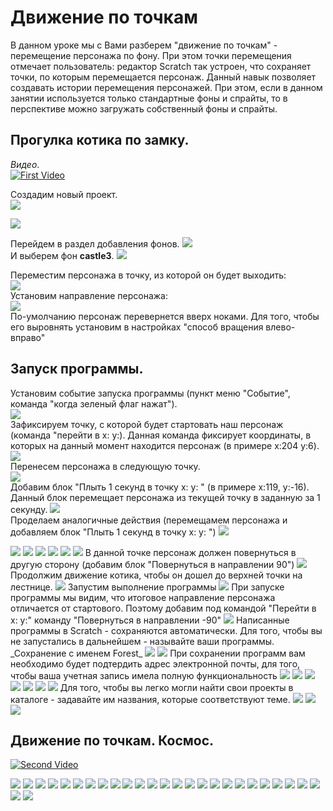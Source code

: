# Движение по точкам
В данном уроке мы с Вами разберем "движение по точкам" - перемещение персонажа по фону. При этом точки перемещения отмечает пользователь: редактор Scratch так устроен, что сохраняет точки, по которым перемещается персонаж. Данный навык позволяет создавать истории перемещения персонажей. При этом, если в данном занятии используется только стандартные фоны и спрайты, то в перспективе можно загружать собственный фоны и спрайты.
## Прогулка котика по замку.  
_Видео_.  
[![First Video](https://img.youtube.com/vi/KvWqeAr5SeQ/0.jpg)](http://www.youtube.com/watch?v=KvWqeAr5SeQ)

 
Создадим новый проект.  
<img src = "./img/scratch01.jpg">  
  
<img src = "./img/scratch02.jpg">  

Перейдем в раздел добавления фонов. 
<img src = "./img/scratch03.jpg">  
И выберем фон **castle3**. 
<img src = "./img/scratch04.jpg">  

Переместим персонажа в точку, из которой он будет выходить:  
<img src = "./img/scratch05.jpg">  
Установим направление персонажа:  
<img src = "./img/scratch06.jpg">  
По-умолчанию персонаж перевернется вверх ноками. Для того, чтобы его выровнять установим в настройках "способ вращения влево-вправо"

## Запуск программы. 
Установим событие запуска программы (пункт меню "Событие", команда "когда зеленый флаг нажат").  
<img src = "./img/scratch08.jpg">  
Зафиксируем точку, с которой будет стартовать наш персонаж (команда "перейти в x:   y:). Данная команда фиксирует координаты, в которых на данный момент находится персонаж (в примере x:204 y:6).  
<img src = "./img/scratch09.jpg">  
Перенесем персонажа в следующую точку.  
<img src = "./img/scratch10.jpg">  
Добавим блок "Плыть 1 секунд в точку x:   y:  " (в примере х:119, y:-16). Данный блок перемещает персонажа из текущей точку в заданную за 1 секунду.
<img src = "./img/scratch11.jpg">  
Проделаем аналогичные действия (перемещамем персонажа и добавляем блок "Плыть 1 секунд в точку x:   y:  ")
<img src = "./img/scratch12.jpg">  
  
<img src = "./img/scratch13.jpg">  
  
<img src = "./img/scratch14.jpg">  
  
<img src = "./img/scratch15.jpg">  
  
<img src = "./img/scratch16.jpg">  
  
<img src = "./img/scratch17.jpg">  
  
<img src = "./img/scratch18.jpg">  
В данной точке персонаж должен повернуться в другую сторону (добавим блок "Повернуться в направлении 90")
<img src = "./img/scratch19.jpg">  
Продолжим движение котика, чтобы он дошел до верхней точки на лестнице.    
<img src = "./img/scratch20.jpg">  
  Запустим выполнение программы
<img src = "./img/scratch21.jpg">  
  При запуске программы мы видим, что итоговое направление персонажа отличается от стартового. Поэтому добавим под командой "Перейти в x:  y:" команду "Повернуться в направлении -90" 
<img src = "./img/scratch22.jpg">  
  Написанные программы в Scratch - сохраняются автоматически. Для того, чтобы вы не запустались в дальнейшем - называйте ваши программы. 
  _Сохранение с именем Forest_ 
  
  <img src = "./img/scratch29.jpg">  

  
  
<img src = "./img/scratch23.jpg">  
  При сохранении программ вам необходимо будет подтердить адрес электронной почты, для того, чтобы ваша учетная запись имела полную функциональность
<img src = "./img/scratch24.jpg">  
  
<img src = "./img/scratch25.jpg">  
  
<img src = "./img/scratch26.jpg">  
  
<img src = "./img/scratch27.jpg">  
  
<img src = "./img/scratch28.jpg">  
  
  
<img src = "./img/scratch30.jpg">  
  
<img src = "./img/scratch31.jpg">  
Для того, чтобы вы легко могли найти свои проекты в каталоге - задавайте им названия, которые соответствуют теме.
<img src = "./img/scratch32.jpg">  
  
<img src = "./img/scratch33.jpg">  
  
<img src = "./img/scratch34.jpg">  
  
## Движение по точкам. Космос.
[![Second Video](https://img.youtube.com/vi/u6oJzOMGtuE/0.jpg)](http://www.youtube.com/watch?v=u6oJzOMGtuE)


<img src = "./img/scratch35.jpg">  
  
<img src = "./img/scratch36.jpg">  
  
<img src = "./img/scratch37.jpg">  
  
<img src = "./img/scratch38.jpg">  
  
<img src = "./img/scratch39.jpg">  
  
<img src = "./img/scratch40.jpg">  
  
<img src = "./img/scratch41.jpg">  
  
<img src = "./img/scratch42.jpg">  
  
<img src = "./img/scratch43.jpg">  
  
<img src = "./img/scratch44.jpg">  
  
<img src = "./img/scratch45.jpg">  
  
<img src = "./img/scratch46.jpg">  
  
<img src = "./img/scratch47.jpg">  
  
<img src = "./img/scratch48.jpg">  
  
<img src = "./img/scratch49.jpg">  
  
<img src = "./img/scratch50.jpg">  
  
<img src = "./img/scratch51.jpg">  
  
<img src = "./img/scratch52.jpg">  
  
<img src = "./img/scratch53.jpg">  
  
<img src = "./img/scratch54.jpg">  
  
<img src = "./img/scratch55.jpg">  
  
<img src = "./img/scratch56.jpg">  
  
<img src = "./img/scratch57.jpg">  
  
<img src = "./img/scratch58.jpg">  
  
<img src = "./img/scratch59.jpg">  
  
<img src = "./img/scratch60.jpg">  
  
<img src = "./img/scratch61.jpg">  
